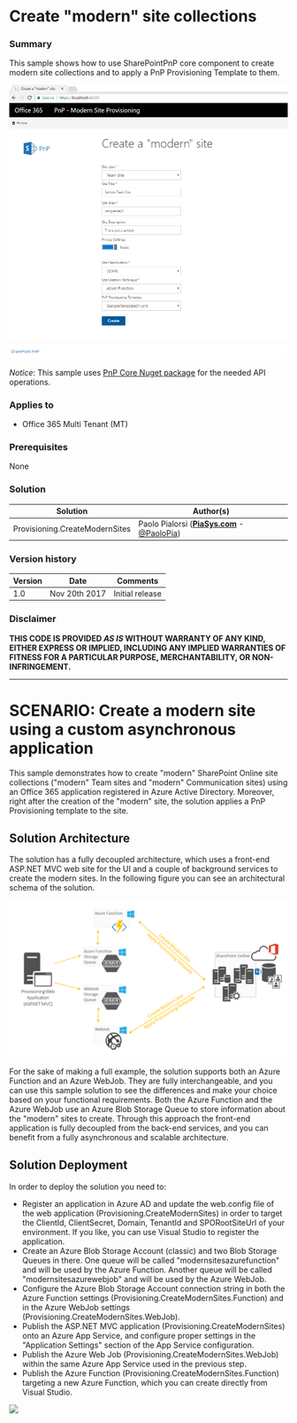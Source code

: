 # Create "modern" site collections #

### Summary ###
This sample shows how to use SharePointPnP core component to create modern site collections and to apply a PnP Provisioning Template to them.

![The Web UI of the Provisioning sample application](./images/Provisioning.CreateModernSites-Web-UI.png)

*Notice*: This sample uses [PnP Core Nuget package](https://github.com/SharePoint/PnP-Sites-Core) for the needed API operations.

### Applies to ###
-  Office 365 Multi Tenant (MT)

### Prerequisites ###
None

### Solution ###
Solution | Author(s)
---------|----------
Provisioning.CreateModernSites | Paolo Pialorsi (**[PiaSys.com](https://piasys.com/)** - [@PaoloPia](https://twitter.com/PaoloPia))

### Version history ###
Version  | Date | Comments
---------| -----| --------
1.0  | Nov 20th 2017 | Initial release

### Disclaimer ###
**THIS CODE IS PROVIDED *AS IS* WITHOUT WARRANTY OF ANY KIND, EITHER EXPRESS OR IMPLIED, INCLUDING ANY IMPLIED WARRANTIES OF FITNESS FOR A PARTICULAR PURPOSE, MERCHANTABILITY, OR NON-INFRINGEMENT.**


----------
# SCENARIO: Create a modern site using a custom asynchronous application #
This sample demonstrates how to create "modern" SharePoint Online site collections ("modern" Team sites and "modern" Communication sites) using an Office 365 application registered in Azure Active Directory. Moreover, right after the creation of the "modern" site, the solution applies a PnP Provisioning template to the site.

## Solution Architecture ##
The solution has a fully decoupled architecture, which uses a front-end ASP.NET MVC web site for the UI and a couple of background services to create the modern sites. In the following figure you can see an architectural schema of the solution.

![The Web UI of the Provisioning sample application](./images/Provisioning.CreateModernSites.Architecture.png)

For the sake of making a full example, the solution supports both an Azure Function and an Azure WebJob. They are fully interchangeable, and you can use this sample solution to see the differences and make your choice based on your functional requirements. Both the Azure Function and the Azure WebJob use an Azure Blob Storage Queue to store information about the "modern" sites to create. Through this approach the front-end application is fully decoupled from the back-end services, and you can benefit from a fully asynchronous and scalable architecture.

## Solution Deployment ##
In order to deploy the solution you need to:
* Register an application in Azure AD and update the web.config file of the web application (Provisioning.CreateModernSites) in order to target the ClientId, ClientSecret, Domain, TenantId and SPORootSiteUrl of your environment. If you like, you can use Visual Studio to register the application.
* Create an Azure Blob Storage Account (classic) and two Blob Storage Queues in there. One queue will be called "modernsitesazurefunction" and will be used by the Azure Function. Another queue will be called "modernsitesazurewebjob" and will be used by the Azure WebJob. 
* Configure the Azure Blob Storage Account connection string in both the Azure Function settings (Provisioning.CreateModernSites.Function) and  in the Azure WebJob settings (Provisioning.CreateModernSites.WebJob).
* Publish the ASP.NET MVC application (Provisioning.CreateModernSites) onto an Azure App Service, and configure proper settings in the "Application Settings" section of the App Service configuration.
* Publish the Azure Web Job (Provisioning.CreateModernSites.WebJob) within the same Azure App Service used in the  previous step.
* Publish the Azure Function (Provisioning.CreateModernSites.Function) targeting a new Azure Function, which you can create directly from Visual Studio.

<img src="https://telemetry.sharepointpnp.com/pnp/samples/Provisioning.CreateModernSites" />